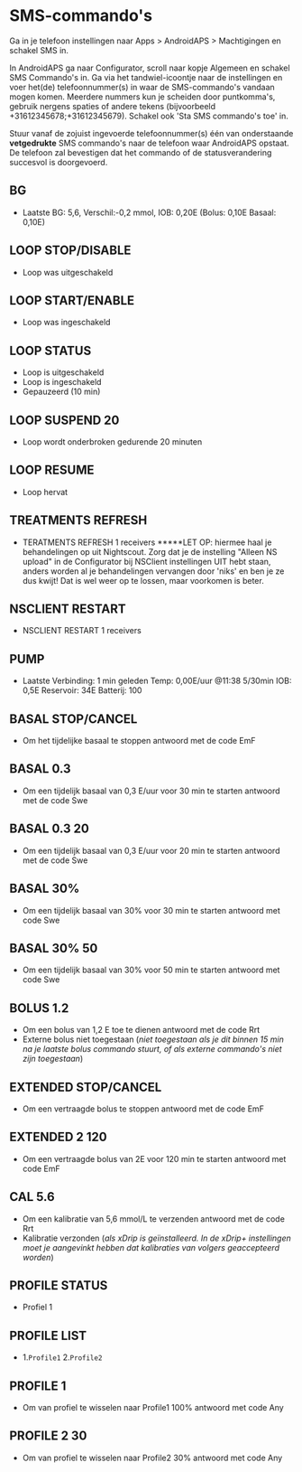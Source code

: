 # SMS-commando's

Ga in je telefoon instellingen naar Apps > AndroidAPS > Machtigingen en schakel SMS in.

In AndroidAPS ga naar Configurator, scroll naar kopje Algemeen en schakel SMS Commando's in. Ga via het tandwiel-icoontje naar de instellingen en voer het(de) telefoonnummer(s) in waar de SMS-commando's vandaan mogen komen. Meerdere nummers kun je scheiden door puntkomma's, gebruik nergens spaties of andere tekens (bijvoorbeeld +31612345678;+31612345679). Schakel ook 'Sta SMS commando's toe' in.

Stuur vanaf de zojuist ingevoerde telefoonnummer(s) één van onderstaande **vetgedrukte** SMS commando's naar de telefoon waar AndroidAPS opstaat. De telefoon zal bevestigen dat het commando of de statusverandering succesvol is doorgevoerd.

## BG

- Laatste BG: 5,6, Verschil:-0,2 mmol, IOB: 0,20E (Bolus: 0,10E Basaal: 0,10E)

## LOOP STOP/DISABLE

- Loop was uitgeschakeld

## LOOP START/ENABLE

- Loop was ingeschakeld

## LOOP STATUS

- Loop is uitgeschakeld
- Loop is ingeschakeld
- Gepauzeerd (10 min)

## LOOP SUSPEND 20

- Loop wordt onderbroken gedurende 20 minuten

## LOOP RESUME

- Loop hervat

## TREATMENTS REFRESH

- TERATMENTS REFRESH 1 receivers *****LET OP: hiermee haal je behandelingen op uit Nightscout. Zorg dat je de instelling "Alleen NS upload" in de Configurator bij NSClient instellingen UIT hebt staan, anders worden al je behandelingen vervangen door 'niks' en ben je ze dus kwijt! Dat is wel weer op te lossen, maar voorkomen is beter.

## NSCLIENT RESTART

- NSCLIENT RESTART 1 receivers

## PUMP

- Laatste Verbinding: 1 min geleden Temp: 0,00E/uur @11:38 5/30min IOB: 0,5E Reservoir: 34E Batterij: 100

## BASAL STOP/CANCEL

- Om het tijdelijke basaal te stoppen antwoord met de code EmF

## BASAL 0.3

- Om een tijdelijk basaal van 0,3 E/uur voor 30 min te starten antwoord met de code Swe

## BASAL 0.3 20

- Om een tijdelijk basaal van 0,3 E/uur voor 20 min te starten antwoord met de code Swe

## BASAL 30%

- Om een tijdelijk basaal van 30% voor 30 min te starten antwoord met code Swe

## BASAL 30% 50

- Om een tijdelijk basaal van 30% voor 50 min te starten antwoord met code Swe

## BOLUS 1.2

- Om een bolus van 1,2 E toe te dienen antwoord met de code Rrt
- Externe bolus niet toegestaan (*niet toegestaan als je dit binnen 15 min na je laatste bolus commando stuurt, of als externe commando's niet zijn toegestaan*)

## EXTENDED STOP/CANCEL

- Om een vertraagde bolus te stoppen antwoord met de code EmF

## EXTENDED 2 120

- Om een vertraagde bolus van 2E voor 120 min te starten antwoord met code EmF

## CAL 5.6

- Om een kalibratie van 5,6 mmol/L te verzenden antwoord met de code Rrt
- Kalibratie verzonden (*als xDrip is geïnstalleerd. In de xDrip+ instellingen moet je aangevinkt hebben dat kalibraties van volgers geaccepteerd worden*)

## PROFILE STATUS

- Profiel 1

## PROFILE LIST

- 1.`Profile1` 2.`Profile2`

## PROFILE 1

- Om van profiel te wisselen naar Profile1 100% antwoord met code Any

## PROFILE 2 30

- Om van profiel te wisselen naar Profile2 30% antwoord met code Any